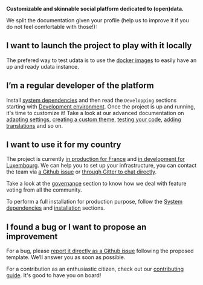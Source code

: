 **Customizable and skinnable social platform dedicated to (open)data.**

We split the documentation given your profile (help us to improve it if you do not feel comfortable with those!):

## I want to launch the project to play with it locally

The prefered way to test udata is to use the [docker images][]
to easily have an up and ready udata instance.

## I’m a regular developer of the platform

Install [system dependencies](system-dependencies.md)
and then read the `Developping` sections starting with [Development environment](development-environment.md).
Once the project is up and running, it's time to customize it!
Take a look at our advanced documentation on [adapting settings](adapting-settings.md),
[creating a custom theme](creating-theme.md), [testing your code](testing-code.md),
[adding translations](adding-translations.md) and so on.

## I want to use it for my country

The project is currently [in production for France][data-gouv-fr] and [in development for Luxembourg][data-gouv-lu-repository]. We can help you to set up your infrastructure, you can contact the team via [a Github issue][github-new-issue] or [through Gitter to chat directly][gitter].

Take a look at the [governance](governance.md) section to know how we deal with feature voting from all the community.

To perform a full installation for production purpose, follow the [System dependencies](system-dependencies.md)
and [installation](installation.md) sections.

## I found a bug or I want to propose an improvement

For a bug, please [report it directly as a Github issue][github-new-issue] following the proposed template. We’ll answer you as soon as possible.

For a contribution as an enthusiastic citizen, check out our [contributing guide](contributing-guide.md). It's good to have you on board!

[data-gouv-fr]: https://www.data.gouv.fr/
[data-gouv-lu-repository]: https://github.com/opendatalu/udata-gouvlu
[github-new-issue]: https://github.com/opendatateam/udata/issues/new
[docker images]: https://github.com/opendatateam/docker-udata
[gitter]: https://gitter.im/opendatateam/udata
